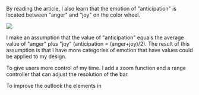 By reading the article, I also learn that the emotion of "anticipation" is located between "anger" and "joy" on the color wheel.

<img src="https://public-media.interaction-design.org/images/uploads/70cb81fe1b87d2703d5c2f127841efad.jpg" />

I make an assumption that the value of "anticipation" equals the average value of "anger" plus "joy" (anticipation = (anger+joy)/2). The result of this assumption is that I have more categories of emotion that have values could be applied to my design.

To give users more control of my time. I add a zoom function and a range controller that can adjust the resolution of the bar.

To improve the outlook the elements in
